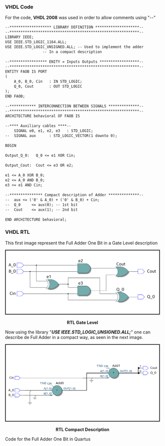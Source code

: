 ### VHDL Code
For the code, **VHDL 2008** was used in order to allow comments using "--"  
```
--******************* LIBRARY DEFINITION ********************--
--***********************************************************--
LIBRARY IEEE;
USE IEEE.STD_LOGIC_1164.ALL;
USE IEEE.STD_LOGIC_UNSIGNED.ALL; -- Used to implement the adder
				 -- In a compact description

--***************** ENITY = Inputs Outputs ******************--
--***********************************************************--
ENTITY FAOB IS PORT 
( 
	A_0, B_0, Cin	: IN STD_LOGIC; 
	Q_0, Cout		: OUT STD_LOGIC 
);
END FAOB;

--************ INTERCONNECTION BETWEEN SIGNALS **************--
--***********************************************************--
ARCHITECTURE behavioral OF FAOB IS

--**** Auxiliary cables ****--
	SIGNAL e0, e1, e2, e3	: STD_LOGIC;
--	SIGNAL aux		: STD_LOGIC_VECTOR(1 downto 0);

BEGIN

Output_Q_0:   Q_0 <= e1 XOR Cin;

Output_Cout:  Cout <= e3 OR e2;

e1 <= A_0 XOR B_0;
e2 <= A_0 AND B_0;
e3 <= e1 AND Cin;

--*************** Compact description of Adder **************-- 
--  aux <= ('0' & A_0) + ('0' & B_0) + Cin;
--  Q_0     <= aux(0); -- 1st bit
--  Cout    <= aux(1); -- 2nd bit

END ARCHITECTURE behavioral;
```

### VHDL RTL
This first image represent the Full Adder One Bit in a Gate Level description
<p align="center">
<img src="../FAOB_Img/RTL_GateLevel.png" alt="RTL GateLevel" width="500" border= 2px black;/>
</p>
<p align="center">
    <b>
       RTL Gate Level
    </b>
</p>

Now using the library "***USE IEEE.STD_LOGIC_UNSIGNED.ALL;***" one can describe de Full Adder in a compact way, as seen in the next image.
<p align="center">
<img src="../FAOB_Img/RTL_SIMPLIFIED.png" alt="RTL Siplified" width="500" border= 2px black;/>  
</p>
<p align="center">
    <b>
       RTL Compact Description
    </b>
</p>Code for the Full Adder One Bit in Quartus

